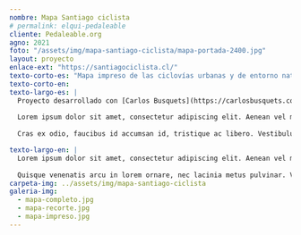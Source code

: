 ```yaml
---
nombre: Mapa Santiago ciclista
# permalink: elqui-pedaleable
cliente: Pedaleable.org
agno: 2021
foto: "/assets/img/mapa-santiago-ciclista/mapa-portada-2400.jpg"
layout: proyecto
enlace-ext: "https://santiagociclista.cl/"
texto-corto-es: "Mapa impreso de las ciclovías urbanas y de entorno natural en Santiago de Chile, a la venta en librerías y otros lugares autorizados"
texto-corto-en:
texto-largo-es: |
  Proyecto desarrollado con [Carlos Busquets](https://carlosbusquets.com)
    
  Lorem ipsum dolor sit amet, consectetur adipiscing elit. Aenean vel mollis risus, eu egestas eros. Quisque venenatis arcu in lorem ornare, nec lacinia metus pulvinar. Vestibulum pulvinar in velit sed mollis. Nulla facilisi.
  
  Cras ex odio, faucibus id accumsan id, tristique ac libero. Vestibulum facilisis ullamcorper arcu, ut gravida lectus pulvinar malesuada. Nulla eleifend lacinia ligula, in vehicula nibh fermentum id. Suspendisse fringilla nisi dolor, a vulputate tortor vestibulum quis. Mauris sagittis quam scelerisque neque luctus laoreet. Pellentesque sagittis velit eget tellus hendrerit hendrerit. Etiam ac ipsum sem.

texto-largo-en: |
  Lorem ipsum dolor sit amet, consectetur adipiscing elit. Aenean vel mollis risus, eu egestas eros.
  
  Quisque venenatis arcu in lorem ornare, nec lacinia metus pulvinar. Vestibulum pulvinar in velit sed mollis. Nulla facilisi. Cras ex odio, faucibus id accumsan id, tristique ac libero. Vestibulum facilisis ullamcorper arcu, ut gravida lectus pulvinar malesuada. Nulla eleifend lacinia ligula, in vehicula nibh fermentum id. Suspendisse fringilla nisi dolor, a vulputate tortor vestibulum quis. Mauris sagittis quam scelerisque neque luctus laoreet. Pellentesque sagittis velit eget tellus hendrerit hendrerit. Etiam ac ipsum sem.
carpeta-img: ../assets/img/mapa-santiago-ciclista
galeria-img:
  - mapa-completo.jpg
  - mapa-recorte.jpg
  - mapa-impreso.jpg
---
```


